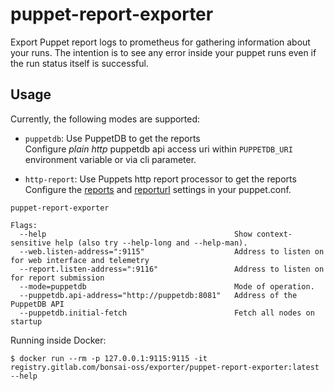 # puppet-report-exporter

Export Puppet report logs to prometheus for gathering information about your runs.
The intention is to see any error inside your puppet runs even if the run status itself is successful.

## Usage

Currently, the following modes are supported:
* `puppetdb`: Use PuppetDB to get the reports  
Configure *plain http* puppetdb api access uri within `PUPPETDB_URI` environment variable or via cli parameter.

* `http-report`: Use Puppets http report processor to get the reports  
Configure the [reports](https://puppet.com/docs/puppet/7/configuration.html#reports) and [reporturl](https://puppet.com/docs/puppet/7/configuration.html#reporturl) settings in your puppet.conf.


```
puppet-report-exporter

Flags:
  --help                                          Show context-sensitive help (also try --help-long and --help-man).
  --web.listen-address=":9115"                    Address to listen on for web interface and telemetry
  --report.listen-address=":9116"                 Address to listen on for report submission
  --mode=puppetdb                                 Mode of operation.
  --puppetdb.api-address="http://puppetdb:8081"   Address of the PuppetDB API
  --puppetdb.initial-fetch                        Fetch all nodes on startup
```

Running inside Docker:

```shell
$ docker run --rm -p 127.0.0.1:9115:9115 -it registry.gitlab.com/bonsai-oss/exporter/puppet-report-exporter:latest --help
```
